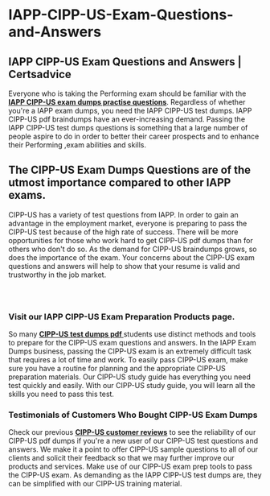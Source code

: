 # IAPP-CIPP-US-Exam-Questions-and-Answers
<h2><strong>IAPP CIPP-US Exam Questions and Answers | Certsadvice</strong></h2> <p>Everyone who is taking the Performing exam should be familiar with the <a href="http://www.certsadvice.com/iapp/cipp-us-practice-questions"><strong>IAPP CIPP-US exam dumps practise questions</strong></a>. Regardless of whether you&#39;re a IAPP exam dumps, you need the IAPP CIPP-US test dumps. IAPP CIPP-US pdf braindumps have an ever-increasing demand. Passing the IAPP CIPP-US test dumps questions is something that a large number of people aspire to do in order to better their career prospects and to enhance their Performing ,exam abilities and skills.</p> <h2><strong>The CIPP-US Exam Dumps Questions are of the utmost importance compared to other IAPP exams.</strong></h2> <p>CIPP-US has a variety of test questions from IAPP. In order to gain an advantage in the employment market, everyone is preparing to pass the CIPP-US test because of the high rate of success. There will be more opportunities for those who work hard to get CIPP-US pdf dumps than for others who don&#39;t do so. As the demand for CIPP-US braindumps grows, so does the importance of the exam. Your concerns about the CIPP-US exam questions and answers will help to show that your resume is valid and trustworthy in the job market.</p> <p><a href="http://www.certsadvice.com/iapp/cipp-us-practice-questions" style="display: block; padding: 1em 0; text-align: center; "><img alt="" src="https://1.bp.blogspot.com/-RUOr8Wn-CRk/YUYAxC8kcHI/AAAAAAAAAnw/F7BbdI3tw8QDj5z8iX0vQAioQzKiUxduwCLcBGAsYHQ/s0/unnamed.jpg" /></a></p> <h3><strong>Visit our IAPP CIPP-US Exam Preparation Products page.</strong></h3> <p>So many <a href="http://www.certsadvice.com/iapp/cipp-us-practice-questions"><strong>CIPP-US test dumps pdf </strong></a>students use distinct methods and tools to prepare for the CIPP-US exam questions and answers. In the IAPP Exam Dumps business, passing the CIPP-US exam is an extremely difficult task that requires a lot of time and work. To easily pass CIPP-US exam, make sure you have a routine for planning and the appropriate CIPP-US preparation materials. Our CIPP-US study guide has everything you need test quickly and easily. With our CIPP-US study guide, you will learn all the skills you need to pass this test.</p> <h3><strong>Testimonials of Customers Who Bought CIPP-US Exam Dumps</strong></h3> <p>Check our previous <a href="http://www.certsadvice.com/iapp/cipp-us-practice-questions"><strong>CIPP-US customer reviews</strong></a> to see the reliability of our CIPP-US pdf dumps if you&#39;re a new user of our CIPP-US test questions and answers. We make it a point to offer CIPP-US sample questions to all of our clients and solicit their feedback so that we may further improve our products and services. Make use of our CIPP-US exam prep tools to pass the CIPP-US exam. As demanding as the IAPP CIPP-US test dumps are, they can be simplified with our CIPP-US training material.</p>
